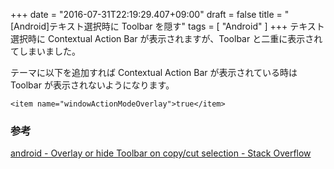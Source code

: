 +++
date = "2016-07-31T22:19:29.407+09:00"
draft = false
title = "[Android]テキスト選択時に Toolbar を隠す"
tags = [ "Android" ]
+++
テキスト選択時に Contextual Action Bar が表示されますが、Toolbar と二重に表示されてしまいました。

テーマに以下を追加すれば Contextual Action Bar が表示されている時は Toolbar が表示されないようになります。

```
<item name="windowActionModeOverlay">true</item>
```

### 参考
[android - Overlay or hide Toolbar on copy/cut selection - Stack Overflow](http://stackoverflow.com/questions/27064335/overlay-or-hide-toolbar-on-copy-cut-selection)